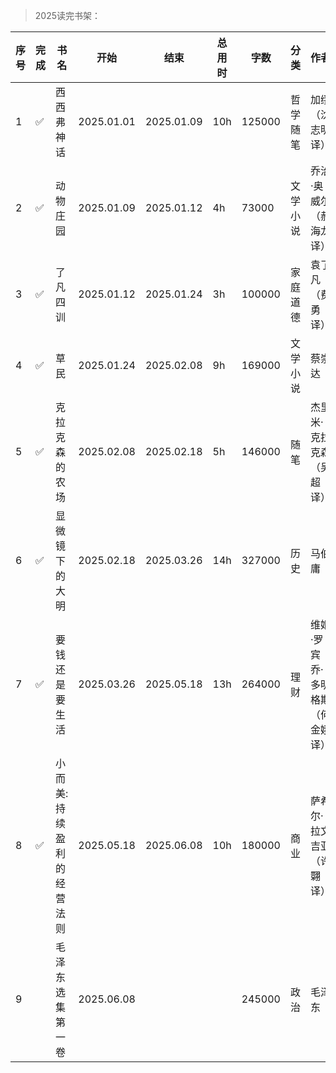 >2025读完书架：

| 序号 | 完成 | 书名 | 开始 | 结束 | 总用时 | 字数 | 分类 | 作者 | 个人评价 | 最推荐 |
| --- | --- |--- |--- |--- |--- |--- |--- |--- |--- |--- |
| 1 | ✅ | 西西弗神话 | 2025.01.01 | 2025.01.09 | 10h | 125000 | 哲学随笔 | 加缪（沈志明 译） | ⭐⭐⭐⭐ | |
| 2 | ✅ | 动物庄园 | 2025.01.09 | 2025.01.12 | 4h | 73000 | 文学小说 | 乔治·奥威尔（郝海龙 译） | ⭐⭐⭐⭐ | |
| 3 | ✅ | 了凡四训 | 2025.01.12 | 2025.01.24 | 3h | 100000 | 家庭道德 | 袁了凡（费勇 译） | ⭐⭐⭐⭐ | |
| 4 | ✅ | 草民 | 2025.01.24 | 2025.02.08 | 9h | 169000 | 文学小说 | 蔡崇达 | ⭐⭐⭐⭐ | |
| 5 | ✅ | 克拉克森的农场 | 2025.02.08 | 2025.02.18 | 5h | 146000 | 随笔 | 杰里米·克拉克森（吴超 译） | ⭐⭐⭐ | |
| 6 | ✅ | 显微镜下的大明 | 2025.02.18 | 2025.03.26 | 14h | 327000 | 历史 | 马伯庸 | ⭐⭐⭐⭐⭐ | ✅ |
| 7 | ✅ | 要钱还是要生活 | 2025.03.26 | 2025.05.18 | 13h | 264000 | 理财 | 维姬·罗宾 乔·多明格斯（何金娥 译） | ⭐⭐⭐⭐⭐ | ✅ |
| 8 | ✅ | 小而美: 持续盈利的经营法则 | 2025.05.18 | 2025.06.08 | 10h | 180000 | 商业 | 萨希尔·拉文吉亚（许翾 译） | ⭐⭐⭐⭐⭐ | ✅ |
| 9 | | 毛泽东选集第一卷 | 2025.06.08 | | | 245000 | 政治 | 毛泽东 | | |
